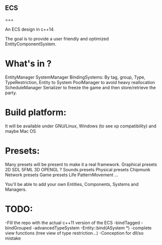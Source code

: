 ## ECS
===

An ECS design in c++14.

The goal is to provide a user friendly and optimized EntityComponentSystem.

# What's in ?
EntityManager
SystemManager
BindingSystems: By tag, group, Type, TypeRestriction, Entity to System
PoolManager to avoid heavy reallocation
ScheduleManager
Serializer to freeze the game and then store/retrieve the party.

# Build platform:
It will be available under GNU/Linux, Windows (to see xp compatibility) and maybe Mac OS

# Presets:
Many presets will be present to make it a real framework.
Graphical presets
  2D
    SDL
    SFML
  3D
    OPENGL ?
Sounds presets
Physical presets
  Chipmunk
Network presets
Game presets
  Life
  PatternMovement
  ...

You'll be able to add your own Entities, Components, Systems and Managers.

# TODO:
-Fill the repo with the actual c++11 version of the ECS
-bindTagged
-bindGrouped
-advancedTypeSystem
-Entity::bind(ASystem *)
-complete view functions (tree view of type restriction...)
-Conception for dll/so mistake
